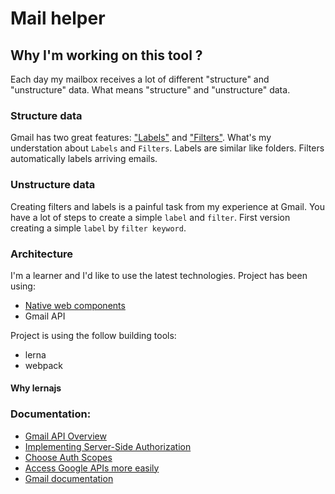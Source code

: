 # Mail helper

## Why I'm working on this tool ? 

Each day my mailbox receives a lot of different "structure"  and "unstructure" data. What means "structure" and "unstructure" data.

### Structure data

Gmail has two great features: ["Labels"](https://support.google.com/mail/answer/118708?co=GENIE.Platform%3DAndroid&hl=en) and ["Filters"](https://support.google.com/mail/answer/6579?hl=en). What's my understation about `Labels` and `Filters`. Labels are similar like folders. Filters automatically labels arriving emails.

### Unstructure data

Creating filters and labels is a painful task from my experience at Gmail. You have a lot of steps to create a simple `label` and `filter`. First version creating a simple `label` by `filter keyword`.

### Architecture

I'm a learner and I'd like to use the latest technologies. Project has been using: 

- [Native web components](https://developer.mozilla.org/en-US/docs/Web/Web_Components)
- Gmail API 

Project is using the follow building tools: 
- lerna
- webpack

#### Why lernajs 

### Documentation: 

- [Gmail API Overview](https://developers.google.com/gmail/api/guides/)
- [Implementing Server-Side Authorization](https://developers.google.com/gmail/api/auth/web-server)
- [Choose Auth Scopes](https://developers.google.com/gmail/api/auth/scopes)
- [Access Google APIs more easily](https://developers.google.com/api-client-library/)
- [Gmail documentation](https://apis-nodejs.firebaseapp.com/gmail/index.html)